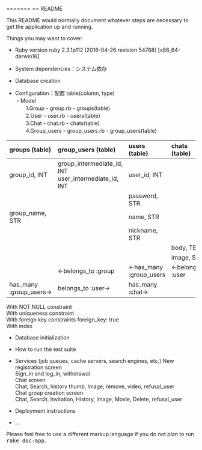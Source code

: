 =======
== README

This README would normally document whatever steps are necessary to get the
application up and running.

Things you may want to cover:

* Ruby version
ruby 2.3.1p112 (2016-04-26 revision 54768) [x86_64-darwin16]

 * System dependencies：システム依存

 * Database creation

 * Configuration：配置 table(column, type)  
・Model  
　　1.Group - group.rb - groups(table)  
　　2.User - user.rb - users(table)  
　　3.Chat - chat.rb - chats(table)  
　　4.Group_users - group_users.rb - group_users(table)

 | groups (table) | group_users (table) | users (table) | chats (table) |  
 | :- | :- | :- | :- |  
 | group_id, INT | group_intermediate_id, INT <br> user_intermediate_id, INT | user_id, INT |  |  
 |  |  | password, STR |  |  
 | group_name, STR |  | name, STR | |  
 |  |  | nickname, STR |  |  
 |  |  |  | body, TEX |  
 |  |  |  | image, STR |  
 |  | ←belongs_to :group | ←has_many :group_users | ←belongs_to :user |  
 | has_many :group_users→ | belongs_to :user→ | has_many :chat→ |  |  


 With NOT NULL constraint  
 With uniqueness constraint  
 With foreign key constraints foreign_key: true  
 With index  

* Database initialization

* How to run the test suite

* Services (job queues, cache servers, search engines, etc.)
 New registration screen  
 Sign_in and log_in, withdrawal  
 Chat screen  
 Chat, Search, history thumb, Image, remove, video, refusal_user  
 Chat group creation screen  
 Chat, Search, Invitation, History, Image, Movie, Delete, refusal_user  

* Deployment instructions

* ...


 Please feel free to use a different markup language if you do not plan to run
 <tt>rake doc:app</tt>.
